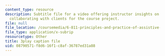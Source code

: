 ```yaml
---
content_type: resource
description: Subtitle file for a video offering instructor insights on choosing and
  collaborating with clients for the course project.
file: null
file_location: /coursemedia/6-811-principles-and-practice-of-assistive-technology-fall-2014/08790571f8d616f1c8af36787ed31a88_Wup3xqOvvpA.srt
file_type: application/x-subrip
resourcetype: Other
title: 3play caption file
uid: 08790571-f8d6-16f1-c8af-36787ed31a88
---
```


